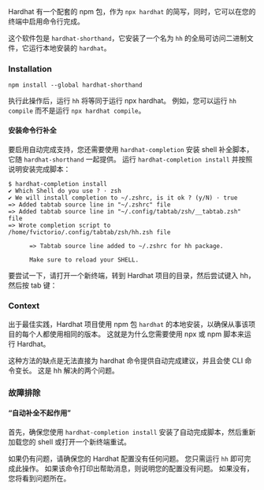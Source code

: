 Hardhat 有一个配套的 npm 包，作为 `npx hardhat` 的简写，同时，它可以在您的终端中启用命令行完成。

这个软件包是 `hardhat-shorthand`，它安装了一个名为 `hh` 的全局可访问二进制文件，它运行本地安装的 `hardhat`。

### Installation
```
npm install --global hardhat-shorthand
```

执行此操作后，运行 `hh` 将等同于运行 npx hardhat。 例如，您可以运行 `hh compile` 而不是运行 `npx hardhat compile`。

#### 安装命令行补全
要启用自动完成支持，您还需要使用 `hardhat-completion` 安装 shell 补全脚本，它随 `hardhat-shorthand` 一起提供。 运行 `hardhat-completion install` 并按照说明安装完成脚本：
```
$ hardhat-completion install
✔ Which Shell do you use ? · zsh
✔ We will install completion to ~/.zshrc, is it ok ? (y/N) · true
=> Added tabtab source line in "~/.zshrc" file
=> Added tabtab source line in "~/.config/tabtab/zsh/__tabtab.zsh" file
=> Wrote completion script to /home/fvictorio/.config/tabtab/zsh/hh.zsh file

      => Tabtab source line added to ~/.zshrc for hh package.

      Make sure to reload your SHELL.
```
要尝试一下，请打开一个新终端，转到 Hardhat 项目的目录，然后尝试键入 hh，然后按 tab 键：


### Context
出于最佳实践，Hardhat 项目使用 npm 包 `hardhat` 的本地安装，以确保从事该项目的每个人都使用相同的版本。 这就是为什么您需要使用 npx 或 npm 脚本来运行 Hardhat。

这种方法的缺点是无法直接为 hardhat 命令提供自动完成建议，并且会使 CLI 命令变长。 这是 hh 解决的两个问题。

### 故障排除
#### “自动补全不起作用”
首先，确保您使用 `hardhat-completion install` 安装了自动完成脚本，然后重新加载您的 shell 或打开一个新终端重试。

如果仍有问题，请确保您的 Hardhat 配置没有任何问题。 您只需运行 `hh` 即可完成此操作。 如果该命令打印出帮助消息，则说明您的配置没有问题。 如果没有，您将看到问题所在。